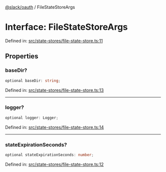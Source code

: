 [@slack/oauth](../index.md) / FileStateStoreArgs

# Interface: FileStateStoreArgs

Defined in: [src/state-stores/file-state-store.ts:11](https://github.com/slackapi/node-slack-sdk/blob/main/packages/oauth/src/state-stores/file-state-store.ts#L11)

## Properties

### baseDir?

```ts
optional baseDir: string;
```

Defined in: [src/state-stores/file-state-store.ts:13](https://github.com/slackapi/node-slack-sdk/blob/main/packages/oauth/src/state-stores/file-state-store.ts#L13)

***

### logger?

```ts
optional logger: Logger;
```

Defined in: [src/state-stores/file-state-store.ts:14](https://github.com/slackapi/node-slack-sdk/blob/main/packages/oauth/src/state-stores/file-state-store.ts#L14)

***

### stateExpirationSeconds?

```ts
optional stateExpirationSeconds: number;
```

Defined in: [src/state-stores/file-state-store.ts:12](https://github.com/slackapi/node-slack-sdk/blob/main/packages/oauth/src/state-stores/file-state-store.ts#L12)

